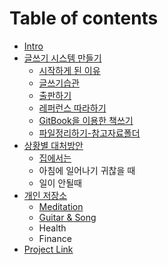 # Table of contents

* [Intro](README.md)
* [글쓰기 시스템 만들기](system/README.md)
  * [시작하게 된 이유](system/intro.md)
  * [글쓰기습관](system/habit.md)
  * [출판하기](system/publish.md)
  * [레퍼런스 따라하기](system/copying.md)
  * [GitBook을 이용한 책쓰기](system/gitbook.md)
  * [파일정리하기-참고자료폴더](system/reference-folder.md)
* [상황별 대처방안](case/README.md)
  * [집에서는](case/athome집에서는.md)
  * 아침에 일어나기 귀찮을 때
  * 일이 안될때
* [개인 저장소](personal/README.md)
  * [Meditation](personal/meditation.md)
  * [Guitar & Song](personal/mymusic.md)
  * Health
  * Finance
* [Project Link](https://jungcho.gitbook.io/project)



